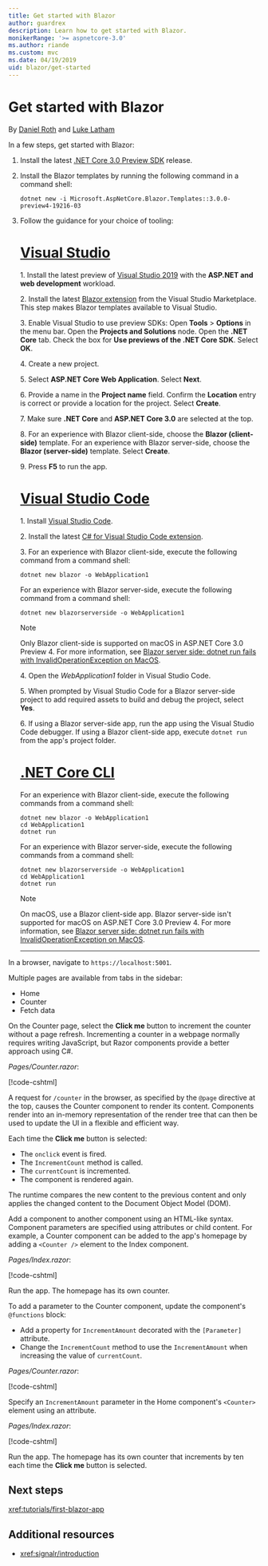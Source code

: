 ```yaml
---
title: Get started with Blazor
author: guardrex
description: Learn how to get started with Blazor.
monikerRange: '>= aspnetcore-3.0'
ms.author: riande
ms.custom: mvc
ms.date: 04/19/2019
uid: blazor/get-started
---
```

# Get started with Blazor

By [Daniel Roth](https://github.com/danroth27) and [Luke Latham](https://github.com/guardrex)

In a few steps, get started with Blazor:

1. Install the latest [.NET Core 3.0 Preview SDK](https://dotnet.microsoft.com/download/dotnet-core/3.0) release.

1. Install the Blazor templates by running the following command in a command shell:

   ```console
   dotnet new -i Microsoft.AspNetCore.Blazor.Templates::3.0.0-preview4-19216-03
   ```

1. Follow the guidance for your choice of tooling:

   # [Visual Studio](#tab/visual-studio)

   1.&nbsp;Install the latest preview of [Visual Studio 2019](https://visualstudio.com/preview) with the **ASP.NET and web development** workload.

   2.&nbsp;Install the latest [Blazor extension](https://go.microsoft.com/fwlink/?linkid=870389) from the Visual Studio Marketplace. This step makes Blazor templates available to Visual Studio.

   3.&nbsp;Enable Visual Studio to use preview SDKs: Open **Tools** > **Options** in the menu bar. Open the **Projects and Solutions** node. Open the **.NET Core** tab. Check the box for **Use previews of the .NET Core SDK**. Select **OK**.

   4.&nbsp;Create a new project.

   5.&nbsp;Select **ASP.NET Core Web Application**. Select **Next**.

   6.&nbsp;Provide a name in the **Project name** field. Confirm the **Location** entry is correct or provide a location for the project. Select **Create**.

   7.&nbsp;Make sure **.NET Core** and **ASP.NET Core 3.0** are selected at the top.

   8.&nbsp;For an experience with Blazor client-side, choose the **Blazor (client-side)** template. For an experience with Blazor server-side, choose the **Blazor (server-side)** template. Select **Create**.

   9.&nbsp;Press **F5** to run the app.

   # [Visual Studio Code](#tab/visual-studio-code)
   
   1.&nbsp;Install [Visual Studio Code](https://code.visualstudio.com/).

   2.&nbsp;Install the latest [C# for Visual Studio Code extension](https://marketplace.visualstudio.com/items?itemName=ms-vscode.csharp).

   3.&nbsp;For an experience with Blazor client-side, execute the following command from a command shell:

      ```console
      dotnet new blazor -o WebApplication1
      ```

      For an experience with Blazor server-side, execute the following command from a command shell:

      ```console
      dotnet new blazorserverside -o WebApplication1
      ```

      > [!NOTE]
      > Only Blazor client-side is supported on macOS in ASP.NET Core 3.0 Preview 4. For more information, see [Blazor server side: dotnet run fails with InvalidOperationException on MacOS](https://github.com/aspnet/AspNetCore/issues/9402).

   4.&nbsp;Open the *WebApplication1* folder in Visual Studio Code.

   5.&nbsp;When prompted by Visual Studio Code for a Blazor server-side project to add required assets to build and debug the project, select **Yes**.

   6.&nbsp;If using a Blazor server-side app, run the app using the Visual Studio Code debugger. If using a Blazor client-side app, execute `dotnet run` from the app's project folder.

   <!--

   # [Visual Studio for Mac](#tab/visual-studio-mac)

   1.&nbsp;Install [Visual Studio for Mac](https://visualstudio.microsoft.com/vs/mac/). Switch the [Update channel to Preview](/visualstudio/mac/install-preview).

   2.&nbsp;Select **File** > **New Solution** or **New Project**.

   3.&nbsp;In the sidebar, select **.NET Core** > **App**.

   4.&nbsp;For an experience with Blazor server-side, select the **ASP.NET Core Blazor (server-side)** template. For an experience with Blazor server-side, select the **ASP.NET Core Blazor (client-side)** template. Select **Next**.

   5.&nbsp;The **Target Framework** defaults to **.NET Core 3.0**. Select **Next**.

   6.&nbsp;In the **Project Name** field, enter `WebApplication1`. Select **Create**.

   7.&nbsp;Select **Run** > **Run Without Debugging** to run the app *without the debugger*. Running with the debugger isn't supported at this time.

   -->

   # [.NET Core CLI](#tab/netcore-cli/)

   For an experience with Blazor client-side, execute the following commands from a command shell:

   ```console
   dotnet new blazor -o WebApplication1
   cd WebApplication1
   dotnet run
   ```

   For an experience with Blazor server-side, execute the following commands from a command shell:

   ```console
   dotnet new blazorserverside -o WebApplication1
   cd WebApplication1
   dotnet run
   ```

   > [!NOTE]
   > On macOS, use a Blazor client-side app. Blazor server-side isn't supported for macOS on ASP.NET Core 3.0 Preview 4. For more information, see [Blazor server side: dotnet run fails with InvalidOperationException on MacOS](https://github.com/aspnet/AspNetCore/issues/9402).

   ---

In a browser, navigate to `https://localhost:5001`.

Multiple pages are available from tabs in the sidebar:

* Home
* Counter
* Fetch data

On the Counter page, select the **Click me** button to increment the counter without a page refresh. Incrementing a counter in a webpage normally requires writing JavaScript, but Razor components provide a better approach using C#.

*Pages/Counter.razor*:

[!code-cshtml[](get-started/samples_snapshot/3.x/Counter1.razor)]

A request for `/counter` in the browser, as specified by the `@page` directive at the top, causes the Counter component to render its content. Components render into an in-memory representation of the render tree that can then be used to update the UI in a flexible and efficient way.

Each time the **Click me** button is selected:

* The `onclick` event is fired.
* The `IncrementCount` method is called.
* The `currentCount` is incremented.
* The component is rendered again.

The runtime compares the new content to the previous content and only applies the changed content to the Document Object Model (DOM).

Add a component to another component using an HTML-like syntax. Component parameters are specified using attributes or child content. For example, a Counter component can be added to the app's homepage by adding a `<Counter />` element to the Index component.

*Pages/Index.razor*:

[!code-cshtml[](get-started/samples_snapshot/3.x/Index1.razor?highlight=7)]

Run the app. The homepage has its own counter.

To add a parameter to the Counter component, update the component's `@functions` block:

* Add a property for `IncrementAmount` decorated with the `[Parameter]` attribute.
* Change the `IncrementCount` method to use the `IncrementAmount` when increasing the value of `currentCount`.

*Pages/Counter.razor*:

[!code-cshtml[](get-started/samples_snapshot/3.x/Counter2.razor?highlight=4-5,9)]

Specify an `IncrementAmount` parameter in the Home component's `<Counter>` element using an attribute.

*Pages/Index.razor*:

[!code-cshtml[](get-started/samples_snapshot/3.x/Index2.razor)]

Run the app. The homepage has its own counter that increments by ten each time the **Click me** button is selected.

## Next steps

<xref:tutorials/first-blazor-app>

## Additional resources

* <xref:signalr/introduction>
